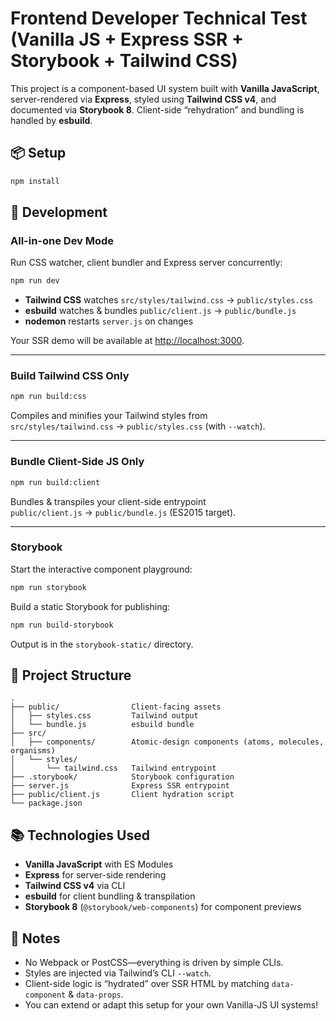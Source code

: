 # Frontend Developer Technical Test (Vanilla JS + Express SSR + Storybook + Tailwind CSS)

This project is a component-based UI system built with **Vanilla JavaScript**, server-rendered via **Express**, styled using **Tailwind CSS v4**, and documented via **Storybook 8**. Client-side “rehydration” and bundling is handled by **esbuild**.

## 📦 Setup

```bash
npm install
```

## 💠 Development

### All-in-one Dev Mode

Run CSS watcher, client bundler and Express server concurrently:

```bash
npm run dev
```

- **Tailwind CSS** watches `src/styles/tailwind.css` → `public/styles.css`
- **esbuild** watches & bundles `public/client.js` → `public/bundle.js`
- **nodemon** restarts `server.js` on changes

Your SSR demo will be available at [http://localhost:3000](http://localhost:3000).

---

### Build Tailwind CSS Only

```bash
npm run build:css
```

Compiles and minifies your Tailwind styles from  
`src/styles/tailwind.css` → `public/styles.css` (with `--watch`).

---

### Bundle Client-Side JS Only

```bash
npm run build:client
```

Bundles & transpiles your client-side entrypoint  
`public/client.js` → `public/bundle.js` (ES2015 target).

---

### Storybook

Start the interactive component playground:

```bash
npm run storybook
```

Build a static Storybook for publishing:

```bash
npm run build-storybook
```

Output is in the `storybook-static/` directory.

## 📁 Project Structure

```
.
├── public/                Client-facing assets
│   ├── styles.css         Tailwind output
│   └── bundle.js          esbuild bundle
├── src/
│   ├── components/        Atomic-design components (atoms, molecules, organisms)
│   └── styles/
│       └── tailwind.css   Tailwind entrypoint
├── .storybook/            Storybook configuration
├── server.js              Express SSR entrypoint
├── public/client.js       Client hydration script
└── package.json
```

## 📚 Technologies Used

- **Vanilla JavaScript** with ES Modules
- **Express** for server-side rendering
- **Tailwind CSS v4** via CLI
- **esbuild** for client bundling & transpilation
- **Storybook 8** (`@storybook/web-components`) for component previews

## 🔧 Notes

- No Webpack or PostCSS—everything is driven by simple CLIs.
- Styles are injected via Tailwind’s CLI `--watch`.
- Client-side logic is “hydrated” over SSR HTML by matching `data-component` & `data-props`.
- You can extend or adapt this setup for your own Vanilla-JS UI systems!
